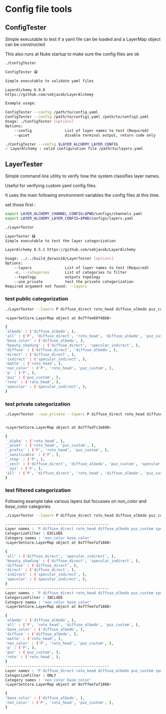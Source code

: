 # Config file tools

## ConfigTester

Simple executable to test if a yaml file can be loaded and a LayerMap object can be constructed

This also runs at Nuke startup to make sure the config files are ok

```bash
./ConfigTester

ConfigTester 😷 

Simple executable to validate yaml files

LayerAlchemy 0.9.0
https://github.com/sebjacob/LayerAlchemy

Example usage: 

ConfigTester --config /path/to/config.yaml
ConfigTester --config /path/to/config1.yaml /path/to/config2.yaml
Usage: ./ConfigTester [options]
Options:
    --config               List of layer names to test (Required)
    --quiet                disable terminal output, return code only
```

```bash
./ConfigTester --config $LAYER_ALCHEMY_LAYER_CONFIG
✅ LayerAlchemy : valid configuration file /path/to/layers.yaml
```

## LayerTester
Simple command line utility to verify how the system classifies layer names.

Useful for verifying custom yaml config files.

It uses the main following environment variables the config files at this time.

set those first :
```bash
export LAYER_ALCHEMY_CHANNEL_CONFIG=$PWD/configs/channels.yaml
export LAYER_ALCHEMY_LAYER_CONFIG=$PWD/configs/layers.yaml
```

```bash
./LayerTester

LayerTester 😷 
Simple executable to test the layer categorization

LayerAlchemy 0.5.1 https://github.com/sebjacob/LayerAlchemy

Usage: ../../build_darwin18/LayerTester [options]
Options:
    --layers               List of layer names to test (Required)
    -c, --categories       List of categories to filter
    --topology             outputs topology       
    --use_private          test the private categorization
Required argument not found: --layers
```

### test public categorization

```bash
./LayerTester --layers P diffuse_direct roto_head diffuse_albedo puz_custom specular_indirect

<LayerSetCore.LayerMap object at 0x7ffee60f48b8> 

{
'albedo' : ('diffuse_albedo', ),
'all' : ('P', 'diffuse_direct', 'roto_head', 'diffuse_albedo', 'puz_custom', 'specular_indirect', ),
'base_color' : ('diffuse_albedo', ),
'beauty_shading' : ('diffuse_direct', 'specular_indirect', ),
'diffuse' : ('diffuse_direct', 'diffuse_albedo', ),
'direct' : ('diffuse_direct', ),
'indirect' : ('specular_indirect', ),
'matte' : ('roto_head', ),
'non_color' : ('P', 'roto_head', 'puz_custom', ),
'p' : ('P', ),
'puz' : ('puz_custom', ),
'roto' : ('roto_head', ),
'specular' : ('specular_indirect', ),
}
```
### test private categorization

```bash
./LayerTester --use_private --layers P diffuse_direct roto_head diffuse_albedo puz_custom specular_indirect 


<LayerSetCore.LayerMap object at 0x7ffedfc3e898> 

{
'_alpha' : ('roto_head', ),
'_asset' : ('roto_head', 'puz_custom', ),
'_prefix' : ('P', 'roto_head', 'puz_custom', ),
'_sanitizable' : ('P', ),
'_step' : ('P', ),
'_vec3' : ('diffuse_direct', 'diffuse_albedo', 'puz_custom', 'specular_indirect', ),
'_xyz' : ('P', ),
'all' : ('P', 'diffuse_direct', 'roto_head', 'diffuse_albedo', 'puz_custom', 'specular_indirect', ),
}
```
### test filtered categorization
Following example take various layers but focusses on _non_color_ and _base_color_ categories

```bash
./LayerTester --layers P diffuse_direct roto_head diffuse_albedo puz_custom specular_indirect -c non_color base_color

-----------------------------------------------
Layer names : 'P diffuse_direct roto_head diffuse_albedo puz_custom specular_indirect'
CategorizeFilter : EXCLUDE
Category names : 'non_color base_color' 
<LayerSetCore.LayerMap object at 0x7ffeefaf1888> 

{
'all' : ('diffuse_direct', 'specular_indirect', ),
'beauty_shading' : ('diffuse_direct', 'specular_indirect', ),
'diffuse' : ('diffuse_direct', ),
'direct' : ('diffuse_direct', ),
'indirect' : ('specular_indirect', ),
'specular' : ('specular_indirect', ),
}
-----------------------------------------------
Layer names : 'P diffuse_direct roto_head diffuse_albedo puz_custom specular_indirect'
CategorizeFilter : INCLUDE
Category names : 'non_color base_color' 
<LayerSetCore.LayerMap object at 0x7ffeefaf1888> 

{
'albedo' : ('diffuse_albedo', ),
'all' : ('P', 'roto_head', 'diffuse_albedo', 'puz_custom', ),
'base_color' : ('diffuse_albedo', ),
'diffuse' : ('diffuse_albedo', ),
'matte' : ('roto_head', ),
'non_color' : ('P', 'roto_head', 'puz_custom', ),
'p' : ('P', ),
'puz' : ('puz_custom', ),
'roto' : ('roto_head', ),
}
-----------------------------------------------
Layer names : 'P diffuse_direct roto_head diffuse_albedo puz_custom specular_indirect'
CategorizeFilter : ONLY
Category names : 'non_color base_color' 
<LayerSetCore.LayerMap object at 0x7ffeefaf1888> 

{
'base_color' : ('diffuse_albedo', ),
'non_color' : ('P', 'roto_head', 'puz_custom', ),
}
```